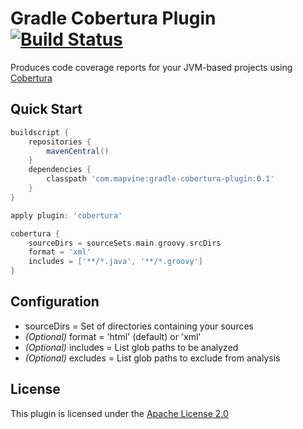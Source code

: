 # Gradle Cobertura Plugin [![Build Status](https://buildhive.cloudbees.com/job/Mapvine/job/gradle-cobertura-plugin/badge/icon)](https://buildhive.cloudbees.com/job/Mapvine/job/gradle-cobertura-plugin/)
Produces code coverage reports for your JVM-based projects using [Cobertura](http://cobertura.sourceforge.net/)

## Quick Start

```groovy
buildscript {
    repositories {
        mavenCentral()
    }
    dependencies {
        classpath 'com.mapvine:gradle-cobertura-plugin:0.1'
    }
}

apply plugin: 'cobertura'

cobertura {
    sourceDirs = sourceSets.main.groovy.srcDirs
    format = 'xml'
    includes = ['**/*.java', '**/*.groovy']
}
```

## Configuration

* sourceDirs = Set<File> of directories containing your sources
* _(Optional)_ format = 'html' (default) or 'xml'
* _(Optional)_ includes = List<String> glob paths to be analyzed
* _(Optional)_ excludes = List<String> glob paths to exclude from analysis

## License
This plugin is licensed under the [Apache License 2.0](http://www.apache.org/licenses/LICENSE-2.0.html)
